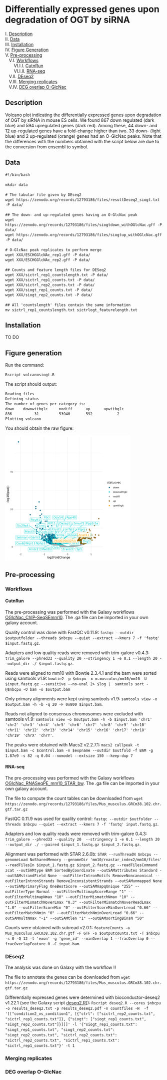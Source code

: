 # Differentially expressed genes upon degradation of OGT by siRNA

I. [Description](#description)  
II. [Data](#data)  
III. [Installation](#installation)  
IV. [Figure Generation](#figure-generation)  
V. [Pre-processing](#pre-processing)  
&nbsp;&nbsp; V.I. [Workflows](#workflows)  
&nbsp;&nbsp;&nbsp;&nbsp;&nbsp;&nbsp; VI.I.I. [CutnRun](#cutnrun)  
&nbsp;&nbsp;&nbsp;&nbsp;&nbsp;&nbsp; VI.I.II. [RNA-seq](#rna-seq)  
&nbsp;&nbsp; V.II. [DEseq2](#deseq2)  
&nbsp;&nbsp; V.III. [Merging replicates](#merging-replicates)  
&nbsp;&nbsp; V.IV. [DEG overlap O-GlcNac](#deg-overlap-o-glcnac)  


## Description

Volcano plot indicating the differentially expressed genes upon degradation of OGT by siRNA in mouse ES cells. We found 867 down regulated (dark blue) and 594 upregulated genes (dark red). Among these, 44 down- and 12 up-regulated genes have a fold-change higher than two. 33 down- (light blue) and 2 up-regulated (orange) genes had an O-GlcNac peaks. Note that the differences with the numbers obtained with the script below are due to the conversion from ensembl to symbol.

## Data

```
#!/bin/bash

mkdir data

# The tabular file given by DEseq2
wget https://zenodo.org/records/12793186/files/resultDeseq2_siogt.txt  -P data/

## The down- and up-regulated genes having an O-GlcNac peak
wget https://zenodo.org/records/12793186/files/siogtdown_withOGlcNac.gff -P data/
wget https://zenodo.org/records/12793186/files/siogtup_withOGlcNac.gff  -P data/

# O-GlcNac peak replicates to perform merge
wget XXX/ESCHGGlcNAc_rep1.gff -P data/
wget XXX/ESCHGGlcNAc_rep2.gff -P data/

## Counts and feature length files for DESeq2
wget XXX/sictrl_rep1_countslength.txt -P data/
wget XXX/sictrl_rep1_counts.txt -P data/
wget XXX/sictrl_rep2_counts.txt -P data/
wget XXX/siogt_rep1_counts.txt -P data/
wget XXX/siogt_rep2_counts.txt -P data/

## All 'countslength' files contain the same information
mv sictrl_rep1_countslength.txt sictrlogt_featurelength.txt
```


## Installation

TO DO

## Figure generation

Run the command:

```
Rscript volcanosiogt.R
```

The script should output:

```
Reading files
Defining status
The number of genes per category is:
down    downwithglc     nodiff      up      upwithglc
836          31         53940       592           2
Plotting volcano
```

You should obtain the raw figure:

<img src="volcano-siogt.png" alt="volcano plot DEG siOgt" width="400"/>


## Pre-processing

### Workflows

#### CutnRun

The pre-processing was performed with the Galaxy workflows [OGlcNac_ChIP-SeqSEmm10](../A/galaxy-workflows/Galaxy-Workflow-OGlcNac_ChIP-SeqSEmm10.ga). The .ga file can be imported in your own galaxy account.

Quality control was done with FastQC v0.11.9: `fastqc --outdir $outputfolder --threads $nbcpu --quiet --extract --kmers 7 -f 'fastq' $input.fastq.gz`.

Adapters and low quality reads were removed with trim-galore v0.4.3: `trim_galore --phred33 --quality 20 --stringency 1 -e 0.1 --length 20 --output_dir ./ $input.fastq.gz`.

Reads were aligned to mm10 with Bowtie 2.3.4.1 and the bam were sorted using samtools v1.9: `bowtie2 -p $nbcpu -x m.musculus/mm10/mm10 -U $input.fastq.gz --sensitive --no-unal 2> $log |  samtools sort -@$nbcpu -O bam -o $output.bam`

Only primary alignments were kept using samtools v1.9: `samtools view -o $output.bam -h -b -q 20 -F 0x800 $input.bam`.

Reads not aligned to consensus chromosomes were excluded with samtools v1.9: `samtools view -o $output.bam -h -b $input.bam 'chr1' 'chr2' 'chr3' 'chr4' 'chr5' 'chr6' 'chr7' 'chr8' 'chr9' 'chr10' 'chr11' 'chr12' 'chr13' 'chr14' 'chr15' 'chr16' 'chr17' 'chr18' 'chr19' 'chrX' 'chrY'`.

The peaks were obtained with Macs2 v2.2.7.1: `macs2 callpeak -t $input.bam -c $control.bam -n $expname --outdir $outfold -f BAM -g 1.87e9 -s 82 -q 0.04 --nomodel --extsize 150 --keep-dup 7`

#### RNA-seq

The pre-processing was performed with the Galaxy workflows [OGlcNac_RNASeqPE_mm10_STAR_bw](galaxy-workflow/Galaxy-Workflow-OGlcNac_RNASeqPE_mm10_STAR_bw.ga). The .ga file can be imported in your own galaxy account.

The file to compute the count tables can be downloaded from `wget https://zenodo.org/records/12793186/files/Mus_musculus.GRCm38.102.chr.gtf.tar.gz`

FastQC 0.11.9 was used for quality control: `fastqc --outdir $outfolder --threads $nbcpu --quiet --extract --kmers 7 -f 'fastq' input.fastq.gz`.

Adapters and low quality reads were removed with trim-galore 0.4.3: `trim_galore --phred33 --quality 20  --stringency 1 -e 0.1 --length 20 --output_dir ./ --paired $input_1.fastq.gz $input_2.fastq.gz`.

Alignment was performed with STAR 2.6.0b: `STAR --runThreadN $nbcpu --genomeLoad NoSharedMemory --genomeDir 'mm10/rnastar_index2/mm10/files' --readFilesIn $input_1.fastq.gz $input_2.fastq.gz --readFilesCommand zcat --outSAMtype BAM SortedByCoordinate --outSAMattributes Standard --outSAMstrandField None --outFilterIntronMotifs RemoveNoncanonical --outFilterIntronStrands RemoveInconsistentStrands --outSAMunmapped None --outSAMprimaryFlag OneBestScore --outSAMmapqUnique "255" --outFilterType Normal --outFilterMultimapScoreRange "1" --outFilterMultimapNmax "10" --outFilterMismatchNmax "10" --outFilterMismatchNoverLmax "0.3" --outFilterMismatchNoverReadLmax "1.0" --outFilterScoreMin "0" --outFilterScoreMinOverLread "0.66" --outFilterMatchNmin "0" --outFilterMatchNminOverLread "0.66" --outSAMmultNmax "-1" --outSAMtlen "1" --outBAMsortingBinsN "50"`

Counts were obtained with subread v2.0.1: `featureCounts -a Mus_musculus.GRCm38.102.chr.gtf -F GTF -o $outputcounts.txt -T $nbcpu -s 0 -Q 12 -t 'exon' -g 'gene_id' --minOverlap 1 --fracOverlap 0 --fracOverlapFeature 0 -C input.bam`.

### DEseq2

The analysis was done on Galaxy with the workflow !!

The file to annotate the genes can be downloaded from `wget https://zenodo.org/records/12793186/files/Mus_musculus.GRCm38.102.chr.gtf.tar.gz`

Differentially expressed genes were determined with bioconductor-deseq2 v1.22.1 (see the Galaxy script [deseq2.R](others/deseq2.R)]): `Rscript deseq2.R --cores $nbcpu -o results_deseq2.txt -p results_deseq2.pdf -n countfiles -H  -f '[["condition2_vs_condition1", [{"ctrl": ["sictrl_rep2_counts.txt", "sictrl_rep1_counts.txt"]}, {"siogt": ["siogt_rep1_counts.txt", "siogt_rep2_counts.txt"]}]]]' -l '{"siogt_rep1_counts.txt": "siogt_rep1_counts.txt", "siogt_rep2_counts.txt": "siogt_rep2_counts.txt", "sictrl_rep2_counts.txt": "sictrl_rep2_counts.txt", "sictrl_rep1_counts.txt": "sictrl_rep1_counts.txt"}' -t 1`



### Merging replicates
### DEG overlap O-GlcNac

